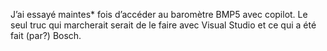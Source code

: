 J’ai essayé maintes* fois d’accéder au baromètre BMP5 avec copilot. Le seul truc qui marcherait serait de le faire avec Visual Studio et ce qui a été fait (par?) Bosch.
